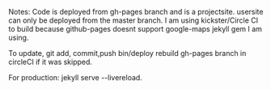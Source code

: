 Notes: 
Code is deployed from gh-pages branch and is a projectsite. usersite can only be deployed from the master branch. I am using kickster/Circle CI to build because github-pages doesnt support google-maps jekyll gem I am using. 

To update,
git add, commit,push
bin/deploy
rebuild gh-pages branch in circleCI if it was skipped.


For production:
jekyll serve --livereload. 
